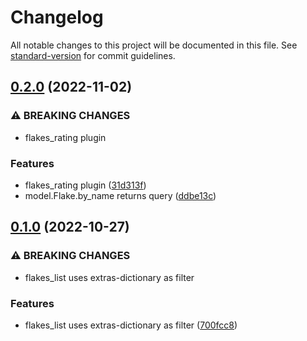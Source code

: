 # Changelog

All notable changes to this project will be documented in this file. See [standard-version](https://github.com/conventional-changelog/standard-version) for commit guidelines.

## [0.2.0](https://github.com/DataShades/ckanext-flakes/compare/v0.1.0...v0.2.0) (2022-11-02)


### ⚠ BREAKING CHANGES

* flakes_rating plugin

### Features

* flakes_rating plugin ([31d313f](https://github.com/DataShades/ckanext-flakes/commit/31d313fce88398db0fde06bcec80b33e47802d13))
* model.Flake.by_name returns query ([ddbe13c](https://github.com/DataShades/ckanext-flakes/commit/ddbe13c002be779ae151dc987a1d4823fb6b3c3c))

## [0.1.0](https://github.com/DataShades/ckanext-flakes/compare/v0.0.7...v0.1.0) (2022-10-27)


### ⚠ BREAKING CHANGES

* flakes_list uses extras-dictionary as filter

### Features

* flakes_list uses extras-dictionary as filter ([700fcc8](https://github.com/DataShades/ckanext-flakes/commit/700fcc82b17cd1ef42d1ec16676a1c634b39a400))

